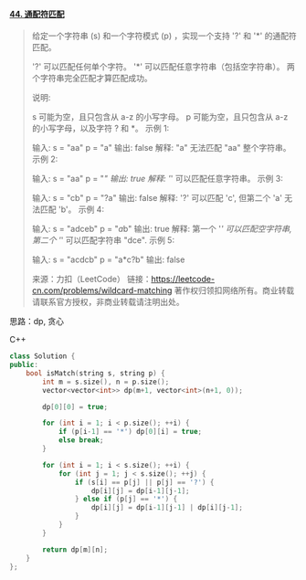 #### [44. 通配符匹配](https://leetcode-cn.com/problems/wildcard-matching/)

> 给定一个字符串 (s) 和一个字符模式 (p) ，实现一个支持 '?' 和 '*' 的通配符匹配。
>
> '?' 可以匹配任何单个字符。
> '*' 可以匹配任意字符串（包括空字符串）。
> 两个字符串完全匹配才算匹配成功。
>
> 说明:
>
> s 可能为空，且只包含从 a-z 的小写字母。
> p 可能为空，且只包含从 a-z 的小写字母，以及字符 ? 和 *。
> 示例 1:
>
> 输入:
> s = "aa"
> p = "a"
> 输出: false
> 解释: "a" 无法匹配 "aa" 整个字符串。
> 示例 2:
>
> 输入:
> s = "aa"
> p = "*"
> 输出: true
> 解释: '*' 可以匹配任意字符串。
> 示例 3:
>
> 输入:
> s = "cb"
> p = "?a"
> 输出: false
> 解释: '?' 可以匹配 'c', 但第二个 'a' 无法匹配 'b'。
> 示例 4:
>
> 输入:
> s = "adceb"
> p = "*a*b"
> 输出: true
> 解释: 第一个 '*' 可以匹配空字符串, 第二个 '*' 可以匹配字符串 "dce".
> 示例 5:
>
> 输入:
> s = "acdcb"
> p = "a*c?b"
> 输出: false
>
> 来源：力扣（LeetCode）
> 链接：https://leetcode-cn.com/problems/wildcard-matching
> 著作权归领扣网络所有。商业转载请联系官方授权，非商业转载请注明出处。

思路：dp, 贪心

C++

```cpp
class Solution {
public:
    bool isMatch(string s, string p) {
        int m = s.size(), n = p.size();
        vector<vector<int>> dp(m+1, vector<int>(n+1, 0));

        dp[0][0] = true;

        for (int i = 1; i < p.size(); ++i) {
            if (p[i-1] == '*') dp[0][i] = true;
            else break;
        }

        for (int i = 1; i < s.size(); ++i) {
            for (int j = 1; j < s.size(); ++j) {
                if (s[i] == p[j] || p[j] == '?') {
                    dp[i][j] = dp[i-1][j-1];
                } else if (p[j] == '*') {
                    dp[i][j] = dp[i-1][j-1] | dp[i][j-1];
                }
            }
        }

        return dp[m][n];
    }
};
```

